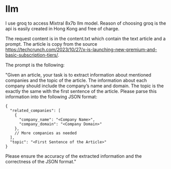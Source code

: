 # llm
I use groq to access Mixtral 8x7b llm model. Reason of choosing groq is the api is easily created in Hong Kong and free of charge.

The request content is in the content.txt which contain the text article and a prompt. The article is copy from the source https://techcrunch.com/2023/10/27/x-is-launching-new-premium-and-basic-subscription-tiers/. 

The prompt is the following:

"Given an article, your task is to extract information about mentioned companies and the topic of the article. The information about each company should include the company’s name and domain. The topic is the exactly the same with the first sentence of the article. Please parse this information into the following JSON format: 

```
{
  "related_companies": [
    {
      "company_name": "<Company Name>",
      "company_domain": "<Company Domain>"
    },
    // More companies as needed
  ],
  "topic": "<First Sentence of the Article>"
}
```
Please ensure the accuracy of the extracted information and the correctness of the JSON format."
